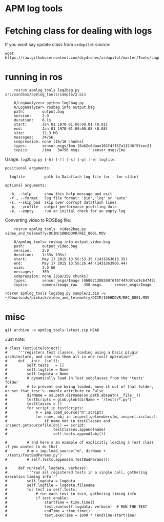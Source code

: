 # APM log tools


# Fetching class for dealing with logs 

If you want say update class from `ardupilot` source:

	wget https://raw.githubusercontent.com/diydrones/ardupilot/master/Tools/LogAnalyzer/DataflashLog.py

# running in ros

~~~{.bash}
	rosrun apmlog_tools log2bag.py src/sandbox/apmlog_tools/sample/2.bin

	0/LogAnalyzer> python log2bag.py 
	0/LogAnalyzer> rosbag info output.bag 
	path:        output.bag
	version:     2.0
	duration:    0.1s
	start:       Jan 01 1970 01:00:00.01 (0.01)
	end:         Jan 01 1970 01:00:00.08 (0.08)
	size:        12.3 MB
	messages:    34756
	compression: none [16/16 chunks]
	types:       sensor_msgs/Imu [6a62c6daae103f4ff57a132d6f95cec2]
	topics:      /imu   34756 msgs    : sensor_msgs/Imu
~~~

Usage: `log2bag.py [-h] [-f] [-s] [-p] [-e] logfile`:

~~~
positional arguments:

  logfile         path to Dataflash log file (or - for stdin)

optional arguments:

  -h, --help      show this help message and exit
  -f , --format   log file format: 'bin','log' or 'auto'
  -s, --skip_bad  skip over corrupt dataflash lines
  -p, --profile   output performance profiling data
  -e, --empty     run an initial check for an empty log
~~~

Converting video to ROSBag file:

~~~{.bash}
	rosrun apmlog_tools  video2bag.py video_and_telemetry/DCIM/100HDDVR/REC_0001.MOV

	0/apmlog_tools> rosbag info output_video.bag 
	path:        output_video.bag
	version:     2.0
	duration:    1:33s (93s)
	start:       May 17 2015 13:56:53.35 (1431863813.35)
	end:         May 17 2015 13:58:26.44 (1431863906.44)
	size:        2.0 GB
	messages:    350
	compression: none [350/350 chunks]
	types:       sensor_msgs/Image [060021388200f6f0f447d0fcd9c64743]
	topics:      camera/image_raw   350 msgs    : sensor_msgs/Image
~~~~

~~~
rosrun apmlog_tools log2bag.py sample/2.bin -v ~/Downloads/pixhack/video_and_telemetry/DCIM/100HDDVR/REC_0001.MOV
~~~

# misc

	git archive -o apmlog_tools-latest.zip HEAD


Just note:

	# class TestSuite(object):
	#     '''registers test classes, loading using a basic plugin architecture, and can run them all in one run() operation'''
	#     def __init__(self):
	#         self.tests   = []
	#         self.logfile = None
	#         self.logdata = None  
	#         # dynamically load in Test subclasses from the 'tests' folder
	#         # to prevent one being loaded, move it out of that folder, or set that test's .enable attribute to False
	#         dirName = os.path.dirname(os.path.abspath(__file__))
	#         testScripts = glob.glob(dirName + '/tests/*.py')
	#         testClasses = []
	#         for script in testScripts:
	#             m = imp.load_source("m",script)
	#             for name, obj in inspect.getmembers(m, inspect.isclass):
	#                 if name not in testClasses and inspect.getsourcefile(obj) == script:
	#                     testClasses.append(name)
	#                     self.tests.append(obj())

	#         # and here's an example of explicitly loading a Test class if you wanted to do that
	#         # m = imp.load_source("m", dirName + '/tests/TestBadParams.py')
	#         # self.tests.append(m.TestBadParams())

	#     def run(self, logdata, verbose):
	#         '''run all registered tests in a single call, gathering execution timing info'''
	#         self.logdata = logdata
	#         self.logfile = logdata.filename
	#         for test in self.tests:
	#             # run each test in turn, gathering timing info
	#             if test.enable:
	#                 startTime = time.time()
	#                 test.run(self.logdata, verbose)  # RUN THE TEST
	#                 endTime = time.time()
	#                 test.execTime = 1000 * (endTime-startTime)
